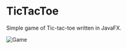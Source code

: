 # TicTacToe
<p>Simple game of Tic-tac-toe written in JavaFX.</p>

![Game](../assets/img.png?raw=true)
